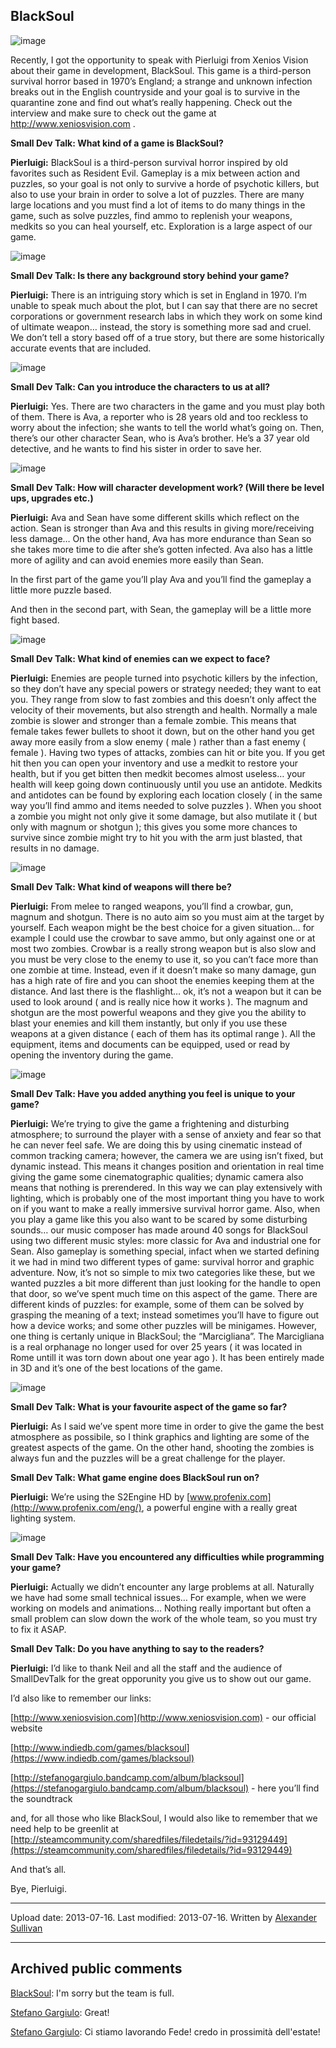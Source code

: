 ## BlackSoul

![image](src\articleArchive\authorAlexanderSullivan\2013-04-24_BlackSoul\image1.jpg)

Recently, I got the opportunity to speak with Pierluigi from Xenios Vision about their game in development, BlackSoul. This game is a third-person survival horror based in 1970’s England; a strange and unknown infection breaks out in the English countryside and your goal is to survive in the quarantine zone and find out what’s really happening. Check out the interview and make sure to check out the game at http://www.xeniosvision.com .

**Small Dev Talk: What kind of a game is BlackSoul?**

**Pierluigi:** BlackSoul is a third-person survival horror inspired by old favorites such as Resident Evil. Gameplay is a mix between action and puzzles, so your goal is not only to survive a horde of psychotic killers, but also to use your brain in order to solve a lot of puzzles. There are many large locations and you must find a lot of items to do many things in the game, such as solve puzzles, find ammo to replenish your weapons, medkits so you can heal yourself, etc. Exploration is a large aspect of our game.

![image](src\articleArchive\authorAlexanderSullivan\2013-04-24_BlackSoul\image2.jpg)

**Small Dev Talk: Is there any background story behind your game?**

**Pierluigi:** There is an intriguing story which is set in England in 1970. I’m unable to speak much about the plot, but I can say that there are no secret corporations or government research labs in which they work on some kind of ultimate weapon… instead, the story is something more sad and cruel. We don’t tell a story based off of a true story, but there are some historically accurate events that are included.

![image](src\articleArchive\authorAlexanderSullivan\2013-04-24_BlackSoul\image3.jpg)

**Small Dev Talk: Can you introduce the characters to us at all?**

**Pierluigi:** Yes. There are two characters in the game and you must play both of them. There is Ava, a reporter who is 28 years old and too reckless to worry about the infection; she wants to tell the world what’s going on.
Then, there’s our other character Sean, who is Ava’s brother. He’s a 37 year old detective, and he wants to find his sister in order to save her.

![image](src\articleArchive\authorAlexanderSullivan\2013-04-24_BlackSoul\image4.jpg)

**Small Dev Talk: How will character development work? (Will there be level ups, upgrades etc.)**

**Pierluigi:** Ava and Sean have some different skills which reflect on the action. Sean is stronger than Ava and this results in giving more/receiving less damage… On the other hand, Ava has more endurance than Sean so she takes more time to die after she’s gotten infected. Ava also has a little more of agility and can avoid enemies more easily than Sean.

In the first part of the game you’ll play Ava and you’ll find the gameplay a little more puzzle based.

And then in the second part, with Sean, the gameplay will be a little more fight based.

![image](src\articleArchive\authorAlexanderSullivan\2013-04-24_BlackSoul\image5.jpg)

**Small Dev Talk: What kind of enemies can we expect to face?**

**Pierluigi:** Enemies are people turned into psychotic killers by the infection, so they don’t have any special powers or strategy needed; they want to eat you. They range from slow to fast zombies and this doesn’t only affect the velocity of their movements, but also strength and health. Normally a male zombie is slower and stronger than a female zombie. This means that female takes fewer bullets to shoot it down, but on the other hand you get away more easily from a slow enemy ( male ) rather than a fast enemy ( female ). Having two types of attacks, zombies can hit or bite you. If you get hit then you can open your inventory and use a medkit to restore your health, but if you get bitten then medkit becomes almost useless… your health will keep going down continuously until you use an antidote. Medkits and antidotes can be found by exploring each location closely ( in the same way you’ll find ammo and items needed to solve puzzles ). When you shoot a zombie you might not only give it some damage, but also mutilate it ( but only with magnum or shotgun ); this gives you some more chances to survive since zombie might try to hit you with the arm just blasted, that results in no damage.

![image](src\articleArchive\authorAlexanderSullivan\2013-04-24_BlackSoul\image6.jpg)

**Small Dev Talk: What kind of weapons will there be?**

**Pierluigi:** From melee to ranged weapons, you’ll find a crowbar, gun, magnum and shotgun. There is no auto aim so you must aim at the target by yourself. Each weapon might be the best choice for a given situation… for example I could use the crowbar to save ammo, but only against one or at most two zombies. Crowbar is a really strong weapon but is also slow and you must be very close to the enemy to use it, so you can’t face more than one zombie at time. Instead, even if it doesn’t make so many damage, gun has a high rate of fire and you can shoot the enemies keeping them at the distance. And last there is the flashlight… ok, it’s not a weapon but it can be used to look around ( and is really nice how it works ). The magnum and shotgun are the most powerful weapons and they give you the ability to blast your enemies and kill them instantly, but only if you use these weapons at a given distance ( each of them has its optimal range ). All the equipment, items and documents can be equipped, used or read by opening the inventory during the game.

![image](src\articleArchive\authorAlexanderSullivan\2013-04-24_BlackSoul\image7.jpg)

**Small Dev Talk: Have you added anything you feel is unique to your game?**

**Pierluigi:** We’re trying to give the game a frightening and disturbing atmosphere; to surround the player with a sense of anxiety and fear so that he can never feel safe. We are doing this by using cinematic instead of common tracking camera; however, the camera we are using isn’t fixed, but dynamic instead. This means it changes position and orientation in real time giving the game some cinematographic qualities; dynamic camera also means that nothing is prerendered. In this way we can play extensively with lighting, which is probably one of the most important thing you have to work on if you want to make a really immersive survival horror game. Also, when you play a game like this you also want to be scared by some disturbing sounds… our music composer has made around 40 songs for BlackSoul using two different music styles: more classic for Ava and industrial one for Sean. Also gameplay is something special, infact when we started defining it we had in mind two different types of game: survival horror and graphic adventure. Now, it’s not so simple to mix two categories like these, but we wanted puzzles a bit more different than just looking for the handle to open that door, so we’ve spent much time on this aspect of the game. There are different kinds of puzzles: for example, some of them can be solved by grasping the meaning of a text; instead sometimes you’ll have to figure out how a device works; and some other puzzles will be minigames. However, one thing is certanly unique in BlackSoul; the “Marcigliana”. The Marcigliana is a real orphanage no longer used for over 25 years ( it was located in Rome untill it was torn down about one year ago ). It has been entirely made in 3D and it’s one of the best locations of the game.

![image](src\articleArchive\authorAlexanderSullivan\2013-04-24_BlackSoul\image8.jpg)

**Small Dev Talk: What is your favourite aspect of the game so far?**

**Pierluigi:** As I said we’ve spent more time in order to give the game the best atmosphere as possibile, so I think graphics and lighting are some of the greatest aspects of the game. On the other hand, shooting the zombies is always fun and the puzzles will be a great challenge for the player.

**Small Dev Talk: What game engine does BlackSoul run on?**

**Pierluigi:** We’re using the S2Engine HD by [www.profenix.com](http://www.profenix.com/eng/), a powerful engine with a really great lighting system.

![image](src\articleArchive\authorAlexanderSullivan\2013-04-24_BlackSoul\image9.jpg)

**Small Dev Talk: Have you encountered any difficulties while programming your game?**

**Pierluigi:** Actually we didn’t encounter any large problems at all. Naturally we have had some small technical issues… For example, when we were working on models and animations… Nothing really important but often a small problem can slow down the work of the whole team, so you must try to fix it ASAP.

**Small Dev Talk: Do you have anything to say to the readers?**

**Pierluigi:** I’d like to thank Neil and all the staff and the audience of SmallDevTalk for the great opporunity you give us to show out our game.

I’d also like to remember our links:

[http://www.xeniosvision.com](http://www.xeniosvision.com) - our official website

[http://www.indiedb.com/games/blacksoul](https://www.indiedb.com/games/blacksoul)

[http://stefanogargiulo.bandcamp.com/album/blacksoul](https://stefanogargiulo.bandcamp.com/album/blacksoul) - here you’ll find the soundtrack

and, for all those who like BlackSoul, I would also like to remember that we need help to be greenlit at [http://steamcommunity.com/sharedfiles/filedetails/?id=93129449](https://steamcommunity.com/sharedfiles/filedetails/?id=93129449)

And that’s all.

Bye, Pierluigi.

---

Upload date: 2013-07-16. Last modified: 2013-07-16. Written by [Alexander Sullivan](https://twitter.com/AlexJSully)

---

## Archived public comments

[BlackSoul](https://www.facebook.com/BlackSoul-446859108659111/): I'm sorry but the team is full.

[Stefano Gargiulo](https://www.facebook.com/stefano.gargiulo.3781): Great!

[Stefano Gargiulo](https://www.facebook.com/stefano.gargiulo.3781): Ci stiamo lavorando Fede! credo in prossimità dell'estate!
